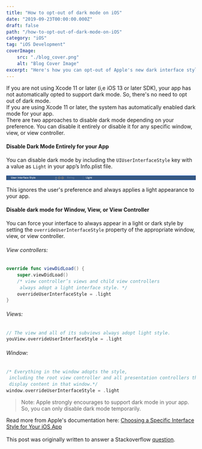 ```yaml
---
title: "How to opt-out of dark mode on iOS"
date: "2019-09-23T00:00:00.000Z"
draft: false
path: "/how-to-opt-out-of-dark-mode-on-iOS"
category: "iOS"
tag: "iOS Development"
coverImage:
    src: "./blog_cover.png"
    alt: "Blog Cover Image"
excerpt: "Here's how you can opt-out of Apple's new dark interface style on iOS. You can either opt-out of dark mode entirely or choose specific views, view controllers, or window."
---
```


If you are not using Xcode 11 or later (i,e iOS 13 or later SDK), your app has not automatically opted to support dark mode. So, there's no need to opt out of dark mode.  
If you are using Xcode 11 or later, the system has automatically enabled dark mode for your app.  
There are two approaches to disable dark mode depending on your preference. You can disable it entirely or disable it for any specific window, view, or view controller.

#### Disable Dark Mode Entirely for your App

You can disable dark mode by including the `UIUserInterfaceStyle` key with a value as `Light` in your app’s Info.plist file.

![Top iOS Development Resources To Follow](./info-plist.png)

This ignores the user's preference and always applies a light appearance to your app.

#### Disable dark mode for Window, View, or View Controller

You can force your interface to always appear in a light or dark style by setting the `overrideUserInterfaceStyle` property of the appropriate window, view, or view controller.

###### View controllers:

```swift
override func viewDidLoad() {
    super.viewDidLoad()
    /* view controller’s views and child view controllers
     always adopt a light interface style. */
    overrideUserInterfaceStyle = .light
}
```

###### Views:

```swift
// The view and all of its subviews always adopt light style.
youView.overrideUserInterfaceStyle = .light
```

###### Window:

```swift
/* Everything in the window adopts the style,
 including the root view controller and all presentation controllers that
 display content in that window.*/
window.overrideUserInterfaceStyle = .light
```

> Note: Apple strongly encourages to support dark mode in your app. So,
> you can only disable dark mode temporarily.

Read more from Apple's documentation here: [Choosing a Specific Interface Style for Your iOS App](https://developer.apple.com/documentation/appkit/supporting_dark_mode_in_your_interface/choosing_a_specific_interface_style_for_your_ios_app)
<br/><br/>
This post was originally written to answer a Stackoverflow [question](https://stackoverflow.com/a/58062075/1835803).
